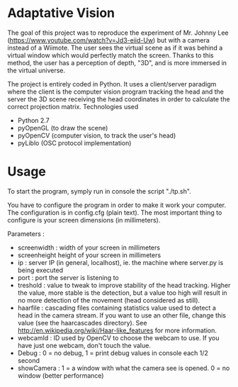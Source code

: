 Adaptative Vision
=================

The goal of this project was to reproduce the experiment of Mr. Johnny Lee (https://www.youtube.com/watch?v=Jd3-eiid-Uw) but with a camera instead of a Wiimote. The user sees the virtual scene as if it was behind a virtual window which would perfectly match the screen. Thanks to this method, the user has a perception of depth, "3D", and is more immersed in the virtual universe.

The project is entirely coded in Python. It uses a client/server paradigm where the client is the computer vision program tracking the head and the server the 3D scene receiving the head coordinates in order to calculate the correct projection matrix.
Technologies used

* Python 2.7
* pyOpenGL (to draw the scene)
* pyOpenCV (computer vision, to track the user's head)
* pyLiblo (OSC protocol implementation) 
 

Usage
==
To start the program, symply run in console the script "./tp.sh".

You have to configure the program in order to make it work your computer. The configuration is in config.cfg (plain text). The most important thing to configure is your screen dimensions (in millimeters).

Parameters :
* screenwidth : width of your screen in millimeters
* screenheight height of your screen in millimeters
* ip : server IP (in general, localhost), ie. the machine where server.py is being executed
* port : port the server is listening to
* treshold : value to tweak to improve stability of the head tracking. Higher the value, more stable is the detection, but a value too high will result in no more detection of the movement (head considered as still).
* haarfile : cascading files containing statistics value used to detect a head in the camera stream. If you want to use an other file, change this value (see the haarcascades directory). See http://en.wikipedia.org/wiki/Haar-like_features for more information.
* webcamId : ID used by OpenCV to choose the webcam to use. If you have just one webcam, don't touch the value.
* Debug : 0 = no debug, 1 = print debug values in console each 1/2 second
* showCamera : 1 = a window with what the camera see is opened. 0 = no window (better performance)

